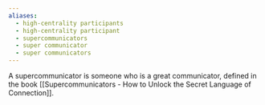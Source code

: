 ```yaml
---
aliases:
  - high-centrality participants
  - high-centrality participant
  - supercommunicators
  - super communicator
  - super communicators
---
```

A supercommunicator is someone who is a great communicator, defined in the book [[Supercommunicators - How to Unlock the Secret Language of Connection]].
